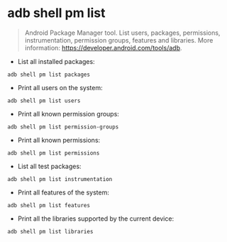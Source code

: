 # adb shell pm list

> Android Package Manager tool. List users, packages, permissions, instrumentation, permission groups, features and libraries.
> More information: <https://developer.android.com/tools/adb>.

- List all installed packages:

`adb shell pm list packages`

- Print all users on the system:

`adb shell pm list users`

- Print all known permission groups:

`adb shell pm list permission-groups`

- Print all known permissions:

`adb shell pm list permissions`

- List all test packages:

`adb shell pm list instrumentation`

- Print all features of the system:

`adb shell pm list features`

- Print all the libraries supported by the current device:

`adb shell pm list libraries`
